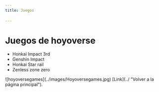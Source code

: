 ```yaml
---
title: Juegos

---
```

<h1>  Juegos de hoyoverse </h1>
<ul>
    <li>Honkai Impact 3rd</li>
    <li>Genshin Impact</li>
    <li>Honkai Star rail</li>
    <li>Zenless zone zero</li>
</ul>
![hoyoversegames](../images/Hoyoversegames.jpg)
[Link](../ "Volver a la página principal").